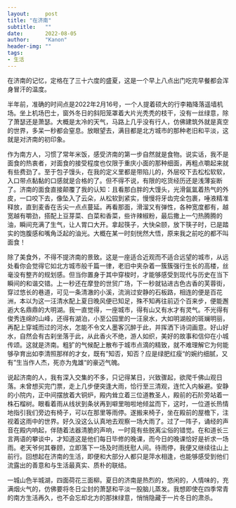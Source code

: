```yaml
---
layout:     post
title: "在济南"
subtitle:   ""
date:       2022-08-05
author:     "Kanon"
header-img: ""
tags:
- 生活
---
```


在济南的记忆，定格在了三十六度的盛夏，这是一个早上八点出门吃完早餐都会浑身冒汗的温度。

半年前，准确的时间点是2022年2月16号，一个人提着硕大的行李箱降落遥墙机场。坐上机场巴士，窗外冬日的斜阳笼罩着大片光秃秃的枝干，没有一丝绿意，除了萧瑟还是萧瑟。大概是太冷的天气，马路上几乎没有行人，仿佛建筑外就是真空的世界，多呆一秒都会窒息。放眼望去，满目都是北方城市的那种老旧和平淡，这就是对济南的初印象。

作为南方人，习惯了常年米饭，感受济南的第一步自然就是食物。说实话，我不是面食的热衷者，对面食的接受程度也仅限于重庆小面的那种细面，再粗点嚼起来就有些费劲了。至于包子馒头，在我的定义里都是带陷儿的，外层咬下去松松软软，入口带点黏黏的口感就是合格的了。但不得不说，有限的吃货经历还是浅薄妄断了。济南的面食直接颠覆了我的认知：且看那白胖的大馒头，光滑氤氲着热气的外皮，一口咬下去，像坠入了云朵，从松软到紧实，慢慢将牙齿完全包裹，唾液精准释放，直到麦香在舌尖一点点蔓延。再看那面，滑溜又有弹性，各种宽度都有，越宽越有嚼劲，搭配上豆芽菜、白菜和香菜，些许辣椒粉，最后撒上一勺热腾腾的油，瞬间充满了生气，让人胃口大开。拿起筷子，大快朵颐，放下筷子时，已是踏实的饱腹感和嘴角泛起的油光。大概在某一时刻恍然大悟，原来我之前吃的都不叫面食！

除了美食外，不得不提济南的景致。这是一座适合近观而不适合远望的城市，从远处看你会觉得它如北方城市般千篇一律，老旧中夹杂着一簇簇强行生长的高楼，丝毫没有整齐的规划感。但当你置身于其中穿梭时，才能够感受到现代与历史在当下瞬间的和谐交错。上一秒还在摩登的世贸广场，下一秒就钻进古色古香的芙蓉街，穿过悠长的巷道，可见一条清澈的小溪，流淌过安静的石板路，相连的便是百花洲，本以为这一汪清水配上夏日晚风便已知足，殊不知再往前迈个百来步，便能邂逅大名鼎鼎的大明湖。我一直觉得，一座城市，得有山又有水才有灵气。不光得有俊秀连绵的山峰，还得有湖泊，小至公园里的一汪泉水，大如明湖般的斑斓明丽，再配上穿城而过的河水，怎能不令文人墨客沉醉于此，并挥洒下诗词画意。好山好水，自然会有古刹坐落于此，从此香火不绝，游人如织，美好的故事和信仰在小城传颂。这就是济南。粗犷的气候配上散布于城市点滴的精致，就不难理解它为何能够孕育出如李清照那样的才女，既有”知否，知否？应是绿肥红瘦“的婉约细腻，又有”生当作人杰，死亦为鬼雄“的豪迈气魄。

说起济南的人，我有深入交集的不多，只记得某日，兴致骤起，欲爬千佛山观日落。未曾想买完门票，走上几步便突逢大雨，恰行至三清观，连忙入内躲避。安静的小院内，正中间摆放着大铜炉，殿内耸立着三位道教圣人，殿前的石阶旁站着一株石榴树。眼看着雨从线状到条状再到噼里啪啦地倾盆而下，这时，一位道长热情地指引我们旁边有椅子，可以在那里等雨停。遂搬来椅子，坐在殿前的屋檐下，注视着这雨中的世界。好久没这么认真地去观察一场大雨了。过了一阵子，诵经的声音在殿内响起，伴随着法器清脆的声响，一时竟有些脱离尘俗的错觉。在和道长三言两语的攀谈中，才知道这是他们每日毕修的晚课，而今日的晚课恰好是祈求一场雨。老天爷何其眷顾，立即落下一场及时雨抚慰人间。待雨停，我便又继续往山上前行。回想起在济南的生活，即便和大部分人都只是萍水相逢，也能够感受到他们流露出的善意和与生活最真实、质朴的联结。

一城山色半城湖，四面荷花三面柳。夏日的济南是热烈的，悠闲的，人情味的，充满烟火气的，仿佛要将冬日尘封的萧瑟和平淡一股脑儿蒸发。我想即使在四季常青的南方生活再久，也不会忘却北方的那抹绿意，悄悄隐藏于一片冬日的肃杀。

<br/><br/><br/><br/>
